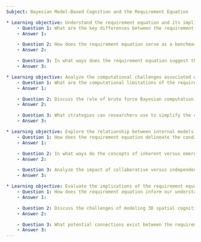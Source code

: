 ```yaml
---
Subject: Bayesian Model-Based Cognition and the Requirement Equation

* Learning objective: Understand the requirement equation and its implications for brain function.
    - Question 1: What are the key differences between the requirement equation and the free energy principle in terms of their foundational assumptions about brain function?
    - Answer 1: 

    - Question 2: How does the requirement equation serve as a benchmark for evaluating cognitive models like active inference?
    - Answer 2: 

    - Question 3: In what ways does the requirement equation suggest that brains evolve towards optimal fitness, and what are the implications of this for understanding cognitive processes?
    - Answer 3: 

* Learning objective: Analyze the computational challenges associated with the requirement equation.
    - Question 1: What are the computational limitations of the requirement equation, and why do animal brains not compute it directly?
    - Answer 1: 

    - Question 2: Discuss the role of brute force Bayesian computation in evaluating the results of the requirement equation. How does it differ from the computations that animal brains perform?
    - Answer 2: 

    - Question 3: What strategies can researchers use to simplify the computational demands of the requirement equation while maintaining its relevance in modeling cognition?
    - Answer 3: 

* Learning objective: Explore the relationship between internal models and external environments in cognitive processes.
    - Question 1: How does the requirement equation delineate the conditions under which internal models are necessary for decision-making in complex environments?
    - Answer 1: 

    - Question 2: In what ways do the concepts of inherent versus emergent functions of brain processes interact with the requirement equation's predictions?
    - Answer 2: 

    - Question 3: Analyze the impact of collaborative versus independent evolution of cognitive functions as framed by the requirement equation. What are the implications for social species?
    - Answer 3: 

* Learning objective: Evaluate the implications of the requirement equation for understanding spatial cognition.
    - Question 1: How does the requirement equation inform our understanding of 3D spatial cognition, and why is it particularly important for survival?
    - Answer 1: 

    - Question 2: Discuss the challenges of modeling 3D spatial cognition in neural architectures. What insights does the requirement equation provide?
    - Answer 2: 

    - Question 3: What potential connections exist between the requirement equation and the cognitive processes of different species, such as insects and mammals, in terms of spatial navigation?
    - Answer 3: 
---
```

